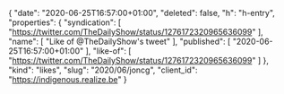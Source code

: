 {
  "date": "2020-06-25T16:57:00+01:00",
  "deleted": false,
  "h": "h-entry",
  "properties": {
    "syndication": [
      "https://twitter.com/TheDailyShow/status/1276172320965636099"
    ],
    "name": [
      "Like of @TheDailyShow's tweet"
    ],
    "published": [
      "2020-06-25T16:57:00+01:00"
    ],
    "like-of": [
      "https://twitter.com/TheDailyShow/status/1276172320965636099"
    ]
  },
  "kind": "likes",
  "slug": "2020/06/joncg",
  "client_id": "https://indigenous.realize.be"
}
